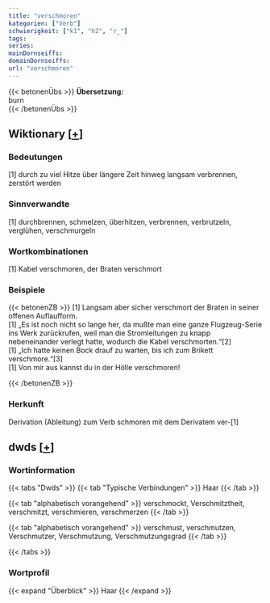 ```yaml
---
title: "verschmoren"
kategorien: ["Verb"]
schwierigkeit: ["k1", "h2", "r_"]
tags:
series:
mainDornseiffs:
domainDornseiffs:
url: "verschmoren"
---
```


{{< betonenÜbs >}}
**Übersetzung:**  
burn  
{{< /betonenÜbs >}}

## Wiktionary [[+](https://de.wiktionary.org/wiki/verschmoren)]

### Bedeutungen
[1] durch zu viel Hitze über längere Zeit hinweg langsam verbrennen, zerstört werden  

### Sinnverwandte
[1] durchbrennen, schmelzen, überhitzen, verbrennen, verbrutzeln, verglühen, verschmurgeln  

### Wortkombinationen
[1] Kabel verschmoren, der Braten verschmort  

### Beispiele
{{< betonenZB >}}
[1] Langsam aber sicher verschmort der Braten in seiner offenen Auflaufform.  
[1] „Es ist noch nicht so lange her, da mußte man eine ganze Flugzeug-Serie ins Werk zurückrufen, weil man die Stromleitungen zu knapp nebeneinander verlegt hatte, wodurch die Kabel verschmorten.“[2]  
[1] „Ich hatte keinen Bock drauf zu warten, bis ich zum Brikett verschmore.“[3]  
[1] Von mir aus kannst du in der Hölle verschmoren!  

{{< /betonenZB >}}
### Herkunft
Derivation (Ableitung) zum Verb schmoren mit dem Derivatem ver-[1]  



## dwds [[+](https://www.dwds.de/wb/verschmoren)]

### Wortinformation
{{< tabs "Dwds" >}}
{{< tab "Typische Verbindungen" >}}
Haar
{{< /tab >}}

{{< tab "alphabetisch vorangehend" >}}
verschmockt, Verschmitztheit, verschmitzt, verschmieren, verschmerzen
{{< /tab >}}

{{< tab "alphabetisch vorangehend" >}}
verschmust, verschmutzen, Verschmutzer, Verschmutzung, Verschmutzungsgrad
{{< /tab >}}

{{< /tabs >}}

### Wortprofil
{{< expand "Überblick" >}} Haar {{< /expand >}}

